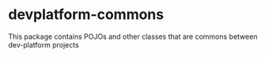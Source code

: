 # devplatform-commons
This package contains POJOs and other classes that are commons between dev-platform projects
